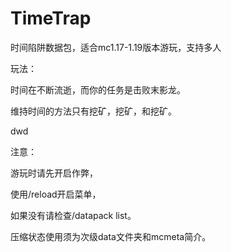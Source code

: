 # TimeTrap
时间陷阱数据包，适合mc1.17-1.19版本游玩，支持多人

玩法：

时间在不断流逝，而你的任务是击败末影龙。

维持时间的方法只有挖矿，挖矿，和挖矿。

dwd

注意：

游玩时请先开启作弊，

使用/reload开启菜单，

如果没有请检查/datapack list。

压缩状态使用须为次级data文件夹和mcmeta简介。
